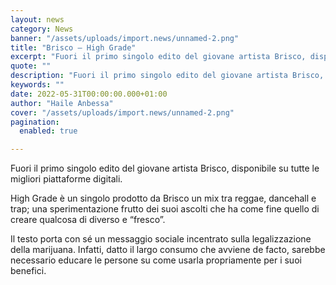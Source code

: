 ```yaml
---
layout: news
category: News
banner: "/assets/uploads/import.news/unnamed-2.png"
title: "Brisco – High Grade"
excerpt: "Fuori il primo singolo edito del giovane artista Brisco, disponibile su tutte le migliori piattaforme digitali. High Grade è un singolo prodotto da Brisco un mix tra reggae, dancehall e trap; una sperimentazione frutto dei suoi ascolti che ha come fine quello di creare qualcosa di diverso e “fresco”. Il testo porta con sé un [&hellip"
quote: ""
description: "Fuori il primo singolo edito del giovane artista Brisco, disponibile su tutte le migliori piattaforme digitali. High Grade è un singolo prodotto da Brisco un mix tra reggae, dancehall e trap; una sperimentazione frutto dei suoi ascolti che ha come fine quello di creare qualcosa di diverso e “fresco”. Il testo porta con sé un [&hellip"
keywords: ""
date: 2022-05-31T00:00:00.000+01:00
author: "Haile Anbessa"
cover: "/assets/uploads/import.news/unnamed-2.png"
pagination:
  enabled: true

---
```


Fuori il primo singolo edito del giovane artista Brisco, disponibile su tutte le migliori piattaforme digitali.

High Grade è un singolo prodotto da Brisco un mix tra reggae, dancehall e trap; una sperimentazione frutto dei suoi ascolti che ha come fine quello di creare qualcosa di diverso e “fresco”.

Il testo porta con sé un messaggio sociale incentrato sulla legalizzazione della marijuana. Infatti, datto il largo consumo che avviene de facto, sarebbe necessario educare le persone su come usarla propriamente per i suoi benefici.